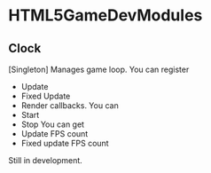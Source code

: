 # HTML5GameDevModules

## Clock
[Singleton]
Manages game loop. You can register
- Update
- Fixed Update
- Render
callbacks.
You can
- Start
- Stop
You can get
- Update FPS count
- Fixed update FPS count

Still in development.
